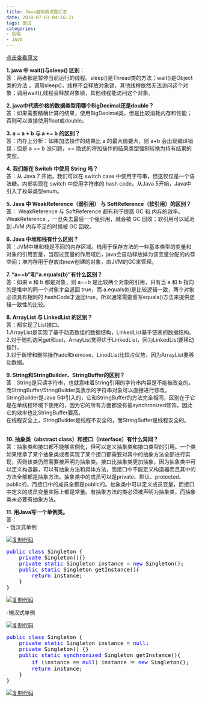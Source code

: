 ```yaml
---
title: Java基础面试题汇总
date: 2018-07-01 04:16:31
tags: 面试
categories: 
- 后端
- JAVA
---
```

[点击查看原文](https://www.cnblogs.com/bugzone/p/java_interview.html)

<!-- more -->

<div id="cnblogs_post_body" class="blogpost-body ">
    <p><strong>1. java 中 wait()与sleep() 区别</strong>：<br>答：两者都是暂停当前运行的线程。sleep()是Thread类的方法；wait()是Object类的方法 。调用sleep()，线程不会释放对象锁，其他线程依然无法访问这个对象；调用wait(),线程会释放对象锁，其他线程能访问这个对象。</p>
<p><strong>2. java中代表价格的数据类型用哪个BigDecimal还是double？</strong><br>答：如果需要精确计算的结果，使用BigDecimal类，但是比较消耗内存和性能；否则可以直接使用float或double。</p>
<p><strong>3. a = a + b 与 a += b 的区别？</strong><br>答：内存上分析：如果加法操作的结果比 a 的最大值要大，则 a+b 会出现编译错误；但是 a += b 没问题，+= 隐式的将加操作的结果类型强制转换为持有结果的类型。</p>
<p><strong>4. 我们能在 Switch 中使用 String 吗？</strong><br>答：从 Java 7 开始，我们可以在 switch case 中使用字符串，但这仅仅是一个语法糖。内部实现在 switch 中使用字符串的 hash code。从Java 5开始，Java中引入了枚举类型enum。</p>
<p><strong>5. Java 中 WeakReference（弱引用） 与 SoftReference（软引用）的区别？</strong><br>答： WeakReference 与 SoftReference 都有利于提高 GC 和 内存的效率。 WeakReference ，一旦失去最后一个强引用，就会被 GC 回收；软引用可以延迟到 JVM 内存不足的时候被 GC 回收。</p>
<p><strong>6. Java 中堆和栈有什么区别？</strong><br>答：JVM中堆和栈是不同的内存区域。栈用于保存方法的一些基本类型的变量和对象的引用变量，当超过变量的作用域后，java会自动释放掉为该变量分配的内存空间；堆内存用于存放由new创建的对象，由JVM的GC来管理。</p>
<p><strong>7. “a==b”和”a.equals(b)”有什么区别？</strong><br>答：如果 a 和 b 都是对象，则 a==b 是比较两个对象的引用，只有当 a 和 b 指向的是堆中的同一个对象才会返回 true，而 a.equals(b)是比较逻辑一致，两个对象必须具有相同的 hashCode才返回true，所以通常需要重写equals()方法来提供逻辑一致性的比较。</p>
<p><strong>8. ArrayList 与 LinkedList 的区别？</strong><br>答：都实现了List接口。<br>1.ArrayList是实现了基于动态数组的数据结构，LinkedList基于链表的数据结构。&nbsp;<br>2.对于随机访问get和set，ArrayList觉得优于LinkedList，因为LinkedList要移动指针。&nbsp;<br>3.对于新增和删除操作add和remove，LinedList比较占优势，因为ArrayList要移动数据。</p>
<p><strong>9. String和StringBuilder、StringBuffer的区别？</strong><br>答：String是只读字符串，也就意味着String引用的字符串内容是不能被改变的。<br>而StringBuffer/StringBuilder类表示的字符串对象可以直接进行修改。StringBuilder是Java 5中引入的，它和StringBuffer的方法完全相同，区别在于它是在单线程环境下使用的，因为它的所有方面都没有被synchronized修饰，因此它的效率也比StringBuffer要高。<br>在线程安全上，StringBuilder是线程不安全的，而StringBuffer是线程安全的。</p>
<p><br><strong>10. 抽象类（abstract class）和接口（interface）有什么异同？</strong><br>答：抽象类和接口都不能够实例化，但可以定义抽象类和接口类型的引用。一个类如果继承了某个抽象类或者实现了某个接口都需要对其中的抽象方法全部进行实现，否则该类仍然需要被声明为抽象类。接口比抽象类更加抽象，因为抽象类中可以定义构造器，可以有抽象方法和具体方法，而接口中不能定义构造器而且其中的方法全部都是抽象方法。抽象类中的成员可以是private、默认、protected、public的，而接口中的成员全都是public的。抽象类中可以定义成员变量，而接口中定义的成员变量实际上都是常量。有抽象方法的类必须被声明为抽象类，而抽象类未必要有抽象方法。</p>
<p><strong>11. 用Java写一个单例类。</strong><br>答：<br>- 饿汉式单例</p>
<div class="cnblogs_code"><div class="cnblogs_code_toolbar"><span class="cnblogs_code_copy"><a href="javascript:void(0);" onclick="copyCnblogsCode(this)" title="复制代码"><img src="//common.cnblogs.com/images/copycode.gif" alt="复制代码"></a></span></div>
<pre><span style="color: #0000ff;">public</span> <span style="color: #0000ff;">class</span><span style="color: #000000;"> Singleton {
&nbsp;&nbsp;&nbsp;&nbsp;</span><span style="color: #0000ff;">private</span><span style="color: #000000;"> Singleton(){}
&nbsp;&nbsp;&nbsp;&nbsp;</span><span style="color: #0000ff;">private</span> <span style="color: #0000ff;">static</span> Singleton instance = <span style="color: #0000ff;">new</span><span style="color: #000000;"> Singleton();
&nbsp;&nbsp;&nbsp;&nbsp;</span><span style="color: #0000ff;">public</span> <span style="color: #0000ff;">static</span><span style="color: #000000;"> Singleton getInstance(){
&nbsp;&nbsp;&nbsp;&nbsp;&nbsp;&nbsp;&nbsp;&nbsp;</span><span style="color: #0000ff;">return</span><span style="color: #000000;"> instance;
&nbsp;&nbsp;&nbsp;&nbsp;}
}</span></pre>
<div class="cnblogs_code_toolbar"><span class="cnblogs_code_copy"><a href="javascript:void(0);" onclick="copyCnblogsCode(this)" title="复制代码"><img src="//common.cnblogs.com/images/copycode.gif" alt="复制代码"></a></span></div></div>
<p>-懒汉式单例</p>
<div class="cnblogs_code"><div class="cnblogs_code_toolbar"><span class="cnblogs_code_copy"><a href="javascript:void(0);" onclick="copyCnblogsCode(this)" title="复制代码"><img src="//common.cnblogs.com/images/copycode.gif" alt="复制代码"></a></span></div>
<pre><span style="color: #0000ff;">public</span> <span style="color: #0000ff;">class</span><span style="color: #000000;"> Singleton {
&nbsp;&nbsp;&nbsp;&nbsp;</span><span style="color: #0000ff;">private</span> <span style="color: #0000ff;">static</span> Singleton instance = <span style="color: #0000ff;">null</span><span style="color: #000000;">;
&nbsp;&nbsp;&nbsp;&nbsp;</span><span style="color: #0000ff;">private</span><span style="color: #000000;"> Singleton() {}
&nbsp;&nbsp;&nbsp;&nbsp;</span><span style="color: #0000ff;">public</span> <span style="color: #0000ff;">static</span> <span style="color: #0000ff;">synchronized</span><span style="color: #000000;"> Singleton getInstance(){
&nbsp;&nbsp;&nbsp;&nbsp;&nbsp;&nbsp;&nbsp;&nbsp;</span><span style="color: #0000ff;">if</span> (instance == <span style="color: #0000ff;">null</span>) instance ＝ <span style="color: #0000ff;">new</span><span style="color: #000000;"> Singleton();
&nbsp;&nbsp;&nbsp;&nbsp;&nbsp;&nbsp;&nbsp;&nbsp;</span><span style="color: #0000ff;">return</span><span style="color: #000000;"> instance;
&nbsp;&nbsp;&nbsp;&nbsp;}
}</span></pre>
<div class="cnblogs_code_toolbar"><span class="cnblogs_code_copy"><a href="javascript:void(0);" onclick="copyCnblogsCode(this)" title="复制代码"><img src="//common.cnblogs.com/images/copycode.gif" alt="复制代码"></a></span></div></div>
<p>&nbsp;</p>
</div>